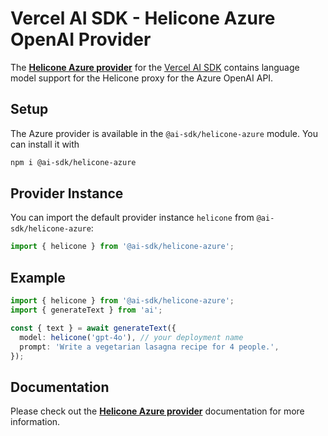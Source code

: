 # Vercel AI SDK - Helicone Azure OpenAI Provider

The **[Helicone Azure provider](https://sdk.vercel.ai/providers/ai-sdk-providers/azure)** for the [Vercel AI SDK](https://sdk.vercel.ai/docs) contains language model support for the Helicone proxy for the Azure OpenAI API.

## Setup

The Azure provider is available in the `@ai-sdk/helicone-azure` module. You can install it with

```bash
npm i @ai-sdk/helicone-azure
```

## Provider Instance

You can import the default provider instance `helicone` from `@ai-sdk/helicone-azure`:

```ts
import { helicone } from '@ai-sdk/helicone-azure';
```

## Example

```ts
import { helicone } from '@ai-sdk/helicone-azure';
import { generateText } from 'ai';

const { text } = await generateText({
  model: helicone('gpt-4o'), // your deployment name
  prompt: 'Write a vegetarian lasagna recipe for 4 people.',
});
```

## Documentation

Please check out the **[Helicone Azure provider](https://github.com/anishanne/helicone-azure-provider)** documentation for more information.
